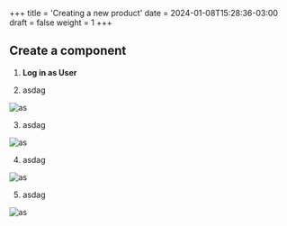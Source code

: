 +++
title = 'Creating a new product'
date = 2024-01-08T15:28:36-03:00
draft = false
weight = 1
+++


## Create a component

1. **Log in as User**

2. asdag

![as](/Components/Creation/1.png)

3. asdag

![as](/Components/Creation/1.png)

4. asdag

![as](/Components/Creation/1.png)

5. asdag

![as](/Components/Creation/1.png)

